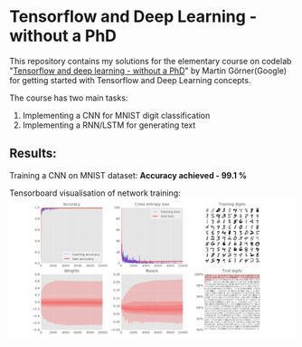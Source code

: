 # Tensorflow and Deep Learning - without a PhD

This repository contains my solutions for the elementary course on codelab "[Tensorflow and deep learning - without a PhD](https://codelabs.developers.google.com/codelabs/cloud-tensorflow-mnist)" by Martin Görner(Google) for getting started with Tensorflow and Deep Learning concepts.

The course has two main tasks:
1. Implementing a CNN for MNIST digit classification
2. Implementing a RNN/LSTM for generating text

## Results:

Training a CNN on MNIST dataset:
**Accuracy achieved - 99.1 %**

Tensorboard visualisation of network training:
![Image](https://github.com/darshanbagul/codelab_TF_without_phd/blob/master/mnist.png)
